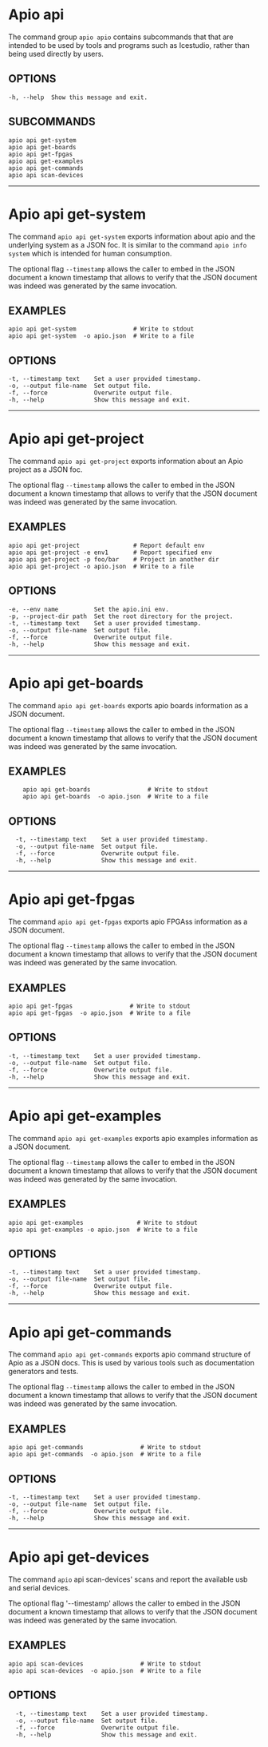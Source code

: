 # Apio api

The command group `apio apio` contains subcommands that that are
intended to be used by tools and programs such as Icestudio, rather
than being used directly by users.

## OPTIONS

```
-h, --help  Show this message and exit.
```

## SUBCOMMANDS

```
apio api get-system
apio api get-boards
apio api get-fpgas
apio api get-examples
apio api get-commands
apio api scan-devices
```

---

# Apio api get-system

The command `apio api get-system` exports information about apio and
the underlying system as a JSON foc. It is similar to the command
`apio info system` which is intended for human consumption.

The optional flag `--timestamp` allows the caller to embed in the JSON
document a known timestamp that allows to verify that the JSON
document was indeed was generated by the same invocation.

## EXAMPLES

```
apio api get-system                # Write to stdout
apio api get-system  -o apio.json  # Write to a file
```

## OPTIONS

```
-t, --timestamp text    Set a user provided timestamp.
-o, --output file-name  Set output file.
-f, --force             Overwrite output file.
-h, --help              Show this message and exit.
```

---

# Apio api get-project

The command `apio api get-project` exports information about an Apio
project as a JSON foc.

The optional flag `--timestamp` allows the caller to embed in the JSON
document a known timestamp that allows to verify that the JSON
document was indeed was generated by the same invocation.

## EXAMPLES

```
apio api get-project               # Report default env
apio api get-project -e env1       # Report specified env
apio api get-project -p foo/bar    # Project in another dir
apio api get-project -o apio.json  # Write to a file
```

## OPTIONS

```
-e, --env name          Set the apio.ini env.
-p, --project-dir path  Set the root directory for the project.
-t, --timestamp text    Set a user provided timestamp.
-o, --output file-name  Set output file.
-f, --force             Overwrite output file.
-h, --help              Show this message and exit.
```

---

# Apio api get-boards

The command `apio api get-boards` exports apio boards information as a
JSON document.

The optional flag `--timestamp` allows the caller to embed in the JSON
document a known timestamp that allows to verify that the JSON
document was indeed was generated by the same invocation.

## EXAMPLES

```
    apio api get-boards                # Write to stdout
    apio api get-boards  -o apio.json  # Write to a file
```

## OPTIONS

```
  -t, --timestamp text    Set a user provided timestamp.
  -o, --output file-name  Set output file.
  -f, --force             Overwrite output file.
  -h, --help              Show this message and exit.
```

---

# Apio api get-fpgas

The command `apio api get-fpgas` exports apio FPGAss information as a
JSON document.

The optional flag `--timestamp` allows the caller to embed in the JSON
document a known timestamp that allows to verify that the JSON
document was indeed was generated by the same invocation.

## EXAMPLES

```
apio api get-fpgas                # Write to stdout
apio api get-fpgas  -o apio.json  # Write to a file
```

## OPTIONS

```
-t, --timestamp text    Set a user provided timestamp.
-o, --output file-name  Set output file.
-f, --force             Overwrite output file.
-h, --help              Show this message and exit.
```

---

# Apio api get-examples

The command `apio api get-examples` exports apio examples information
as a JSON document.

The optional flag `--timestamp` allows the caller to embed in the JSON
document a known timestamp that allows to verify that the JSON
document was indeed was generated by the same invocation.

## EXAMPLES

```
apio api get-examples               # Write to stdout
apio api get-examples -o apio.json  # Write to a file
```

## OPTIONS

```
-t, --timestamp text    Set a user provided timestamp.
-o, --output file-name  Set output file.
-f, --force             Overwrite output file.
-h, --help              Show this message and exit.
```

---

# Apio api get-commands

The command `apio api get-commands` exports apio command structure of
Apio as a JSON docs. This is used by various tools such as
documentation generators and tests.

The optional flag `--timestamp` allows the caller to embed in the JSON
document a known timestamp that allows to verify that the JSON
document was indeed was generated by the same invocation.

## EXAMPLES

```
apio api get-commands                # Write to stdout
apio api get-commands  -o apio.json  # Write to a file
```

## OPTIONS

```
-t, --timestamp text    Set a user provided timestamp.
-o, --output file-name  Set output file.
-f, --force             Overwrite output file.
-h, --help              Show this message and exit.
```

---

# Apio api get-devices

The command `apio` api scan-devices' scans and report the available usb
and serial devices.

The optional flag '--timestamp' allows the caller to embed in the JSON
document a known timestamp that allows to verify that the JSON
document was indeed was generated by the same invocation.

## EXAMPLES

```
apio api scan-devices                # Write to stdout
apio api scan-devices  -o apio.json  # Write to a file
```

## OPTIONS

```
  -t, --timestamp text    Set a user provided timestamp.
  -o, --output file-name  Set output file.
  -f, --force             Overwrite output file.
  -h, --help              Show this message and exit.
```
